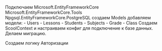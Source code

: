 Подключаем Microsoft.EntityFrameworkCore
Microsoft.EntityFrameworkCore.Tools
Npgsql.EntityFrameworkCore.PostgreSQL
создаем Models
	добавляем модели:
	 - Users
	 - Lessons
	 - Students
	 - Subjects
	 - Grade
	 - Class
Создаем ScoolContext и настраиваем конфиг для подключение к базе данных.
Делаем миграцию.

Создаем логику Авторизации 